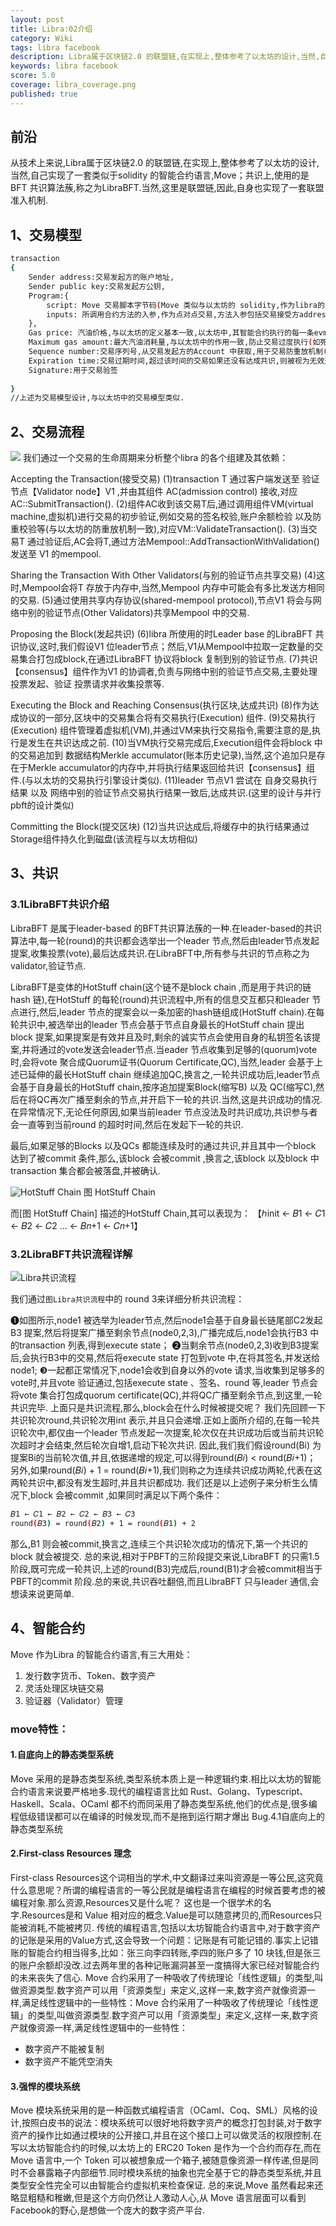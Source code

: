 ```yaml
---
layout: post
title: Libra:02介绍
category: Wiki
tags: libra facebook
description: Libra属于区块链2.0 的联盟链,在实现上,整体参考了以太坊的设计,当然,自己实现了一套类似于solidity的智能合约语言,Move；共识上,使用的是BFT 共识算法蔟,称之为LibraBFT.当然,这里是联盟链,因此,自身也实现了一套联盟准入机制
keywords: libra facebook
score: 5.0
coverage: libra_coverage.png
published: true
---
```


## 前沿
从技术上来说,Libra属于区块链2.0 的联盟链,在实现上,整体参考了以太坊的设计,当然,自己实现了一套类似于solidity 的智能合约语言,Move；共识上,使用的是BFT 共识算法蔟,称之为LibraBFT.当然,这里是联盟链,因此,自身也实现了一套联盟准入机制.

## 1、交易模型
```bash
transaction
{
    Sender address:交易发起方的账户地址,
    Sender public key:交易发起方公钥,
    Program:{
        script: Move 交易脚本字节码(Move 类似与以太坊的 solidity,作为libra的只能合约语言),
        inputs: 所调用合约方法的入参,作为点对点交易,方法入参包括交易接受方address,以及转账额度
    },
    Gas price: 汽油价格,与以太坊的定义基本一致,以太坊中,其智能合约执行的每一条evm 指令都需消耗汽油,而总汽油消耗量乘以汽油价格,则是发生方所消耗的代笔
    Maximum gas amount:最大汽油消耗量,与以太坊中的作用一致,防止交易过度执行(如死循环)
    Sequence number:交易序列号,从交易发起方的Account 中获取,用于交易防重放机制(与以太坊的方案基本一致)
    Expiration time:交易过期时间,超过该时间的交易如果还没有达成共识,则被视为无效交易
    Signature:用于交易验签
 
}
//上述为交易模型设计,与以太坊中的交易模型类似.
```

## 2、交易流程

![](/assets/image/libra_101_01.png)
我们通过一个交易的生命周期来分析整个libra 的各个组建及其依赖：

Accepting the Transaction(接受交易)
    (1)transaction T 通过客户端发送至 验证节点【Validator node】V1 ,并由其组件 AC(admission control) 接收,对应AC::SubmitTransaction().
    (2)组件AC收到该交易T后,通过调用组件VM(virtual machine,虚拟机)进行交易的初步验证,例如交易的签名校验,账户余额检验 以及防重校验等(与以太坊的防重放机制一致),对应VM::ValidateTransaction().
    (3)当交易T 通过验证后,AC会将T,通过方法Mempool::AddTransactionWithValidation()发送至 V1 的mempool.

Sharing the Transaction With Other Validators(与别的验证节点共享交易)
    (4)这时,Mempool会将T 存放于内存中,当然,Mempool 内存中可能会有多比发送方相同的交易.
    (5)通过使用共享内存协议(shared-mempool protocol),节点V1 将会与网络中别的验证节点(Other Validators)共享Mempool 中的交易.

Proposing the Block(发起共识)
    (6)libra 所使用的时Leader base 的LibraBFT 共识协议,这时,我们假设V1 位leader节点；然后,V1从Mempool中拉取一定数量的交易集合打包成block,在通过LibraBFT 协议将block 复制到别的验证节点.
    (7)共识【consensus】组件作为V1 的协调者,负责与网络中别的验证节点交易,主要处理投票发起、验证 投票请求并收集投票等.

Executing the Block and Reaching Consensus(执行区块,达成共识)
    (8)作为达成协议的一部分,区块中的交易集合将有交易执行(Execution) 组件.
     (9)交易执行(Execution) 组件管理着虚拟机(VM),并通过VM来执行交易指令,需要注意的是,执行是发生在共识达成之前.
    (10)当VM执行交易完成后,Execution组件会将block 中的交易追加到 数据结构Merkle accumulator(账本历史记录),当然,这个追加只是存在于Merkle accumulator的内存中,并将执行结果返回给共识【consensus】组件.(与以太坊的交易执行引擎设计类似).
    (11)leader 节点V1 尝试在 自身交易执行结果 以及 网络中别的验证节点交易执行结果一致后,达成共识.(这里的设计与并行pbft的设计类似)

Committing the Block(提交区块)
    (12)当共识达成后,将缓存中的执行结果通过Storage组件持久化到磁盘(该流程与以太坊相似)

## 3、共识
### 3.1LibraBFT共识介绍
LibraBFT 是属于leader-based 的BFT共识算法蔟的一种.在leader-based的共识算法中,每一轮(round)的共识都会选举出一个leader 节点,然后由leader节点发起提案,收集投票(vote),最后达成共识.在LibraBFT中,所有参与共识的节点称之为validator,验证节点.

LibraBFT是变体的HotStuff chain(这个链不是block chain ,而是用于共识的链hash 链),在HotStuff 的每轮(round)共识流程中,所有的信息交互都只和leader 节点进行,然后,leader 节点的提案会以一条加密的hash链组成(HotStuff chain).在每轮共识中,被选举出的leader 节点会基于节点自身最长的HotStuff chain 提出block 提案,如果提案是有效并且及时,剩余的诚实节点会使用自身的私钥签名该提案,并将通过的vote发送会leader节点.当eader 节点收集到足够的(quorum)vote时,会将vote 聚合成Quorum证书(Quorum Certificate,QC),当然,leader 会基于上述已延伸的最长HotStuff chain 继续追加QC,换言之,一轮共识成功后,leader节点会基于自身最长的HotStuff chain,按序追加提案Block(缩写B) 以及 QC(缩写C),然后在将QC再次广播至剩余的节点,并开启下一轮的共识.当然,这是共识成功的情况.在异常情况下,无论任何原因,如果当前leader 节点没法及时共识成功,共识参与者会一直等到当前round 的超时时间,然后在发起下一轮的共识.

最后,如果足够的Blocks 以及QCs 都能连续及时的通过共识,并且其中一个block 达到了被commit 条件,那么,该block 会被commit ,换言之,该block 以及block 中transaction 集合都会被落盘,并被确认.

![HotStuff Chain](/assets/image/libra_101_02.png)
图 HotStuff Chain

而[图 HotStuff Chain] 描述的HotStuff Chain,其可以表现为： 【ℎinit ← 𝐵1 ← 𝐶1 ← 𝐵2 ← 𝐶2 … ← 𝐵𝑛+1 ← 𝐶𝑛+1】

### 3.2LibraBFT共识流程详解

![Libra共识流程](/assets/image/libra_101_03.png)

我们通过`图Libra共识流程`中的 round 3来详细分析共识流程：

❶如图所示,node1 被选举为leader节点,然后node1会基于自身最长链尾部C2发起B3 提案,然后将提案广播至剩余节点(node0,2,3),广播完成后,node1会执行B3 中的transaction 列表,得到execute state；
❷当剩余节点(node0,2,3)收到B3提案后,会执行B3中的交易,然后将execute state 打包到vote 中,在将其签名,并发送给node1;
❸一起都正常情况下,node1会收到自身以外的vote 请求,当收集到足够多的vote时,并且vote 验证通过,包括execute state 、签名、round 等,leader 节点会将vote 集合打包成quorum certificate(QC),并将QC广播至剩余节点,到这里,一轮共识完毕.
上面只是共识流程,那么,block会在什么时候被提交呢？
我们先回顾一下共识轮次round,共识轮次用int 表示,并且只会递增.正如上面所介绍的,在每一轮共识轮次中,都仅由一个leader 节点发起一次提案,轮次仅在共识成功后或当前共识轮次超时才会结束,然后轮次自增1,启动下轮次共识.
因此,我们我们假设round(Bi) 为提案Bi的当前轮次值,并且,依据递增的规定,可以得到round(𝐵𝑖) < round(𝐵𝑖+1)；
另外,如果round(𝐵𝑖) + 1 = round(𝐵𝑖+1),我们则称之为连续共识成功两轮,代表在这两轮共识中,都没有发生超时,并且共识都成功.
我们还是以上述例子来分析生么情况下,block 会被commit ,如果同时满足以下两个条件：
```bash
𝐵1 ← 𝐶1 ← 𝐵2 ← 𝐶2 ← 𝐵3 ← 𝐶3
round(𝐵3) = round(𝐵2) + 1 = round(𝐵1) + 2
```
那么,B1 则会被commit,换言之,连续三个共识轮次成功的情况下,第一个共识的block 就会被提交.
总的来说,相对于PBFT的三阶段提交来说,LibraBFT 的只需1.5阶段,既可完成一轮共识,上述的round(B3)完成后,round(B1)才会被commit相当于PBFT的commit 阶段.总的来说,共识吞吐翻倍,而且LibraBFT 只与leader 通信,会想读来说更简单.

## 4、智能合约
Move 作为Libra 的智能合约语言,有三大用处：

1. 发行数字货币、Token、数字资产
2. 灵活处理区块链交易
3. 验证器（Validator）管理

### move特性：

#### 1.自底向上的静态类型系统
Move 采用的是静态类型系统,类型系统本质上是一种逻辑约束.相比以太坊的智能合约语言来说要严格地多.现代的编程语言比如 Rust、Golang、Typescript、Haskell、Scala、OCaml 都不约而同采用了静态类型系统,他们的优点是,很多编程低级错误都可以在编译的时候发现,而不是拖到运行期才爆出 Bug.4.1自底向上的静态类型系统

#### 2.First-class Resources 理念
First-class Resources这个词相当的学术,中文翻译过来叫资源是一等公民,这究竟什么意思呢？所谓的编程语言的一等公民就是编程语言在编程的时候首要考虑的被编程对象.那么资源,Resources又是什么呢？ 这也是一个很学术的名字.Resources是和 Value 相对应的概念.Value是可以随意拷贝的,而Resources只能被消耗,不能被拷贝.
传统的编程语言,包括以太坊智能合约语言中,对于数字资产的记账是采用的Value方式,这会导致一个问题：记账是有可能记错的.事实上记错账的智能合约相当得多,比如：张三向李四转账,李四的账户多了 10 块钱,但是张三的账户余额却没改.过去两年里的各种记账漏洞甚至一度搞得大家已经对智能合约的未来丧失了信心.
Move 合约采用了一种吸收了传统理论「线性逻辑」的类型,叫做资源类型.数字资产可以用「资源类型」来定义,这样一来,数字资产就像资源一样,满足线性逻辑中的一些特性：Move 合约采用了一种吸收了传统理论「线性逻辑」的类型,叫做资源类型.数字资产可以用「资源类型」来定义,这样一来,数字资产就像资源一样,满足线性逻辑中的一些特性：

- 数字资产不能被复制
- 数字资产不能凭空消失

#### 3.强悍的模块系统
Move 模块系统采用的是一种函数式编程语言（OCaml、Coq、SML）风格的设计,按照白皮书的说法：模块系统可以很好地将数字资产的概念打包封装,对于数字资产的操作比如通过模块的公开接口,并且在这个接口上可以做灵活的权限控制.在写以太坊智能合约的时候,以太坊上的 ERC20 Token 是作为一个合约而存在,而在 Move 语言中,一个 Token 可以被想象成一个箱子,被随意像资源一样传递,但是同时不会暴露箱子内部细节.同时模块系统的抽象也完全基于它的静态类型系统,并且类型安全性完全可以由智能合约虚拟机来检查保证.
总的来说,Move 虽然看起来还略显粗糙和稚嫩,但是这个方向仍然让人激动人心,从 Move 语言层面可以看到 Facebook的野心,是想做一个庞大的数字资产平台.